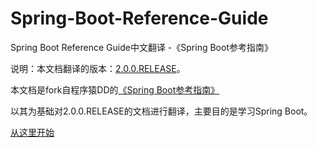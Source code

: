 # Spring-Boot-Reference-Guide
Spring Boot Reference Guide中文翻译 -《Spring Boot参考指南》

说明：本文档翻译的版本：[2.0.0.RELEASE](http://docs.spring.io/spring-boot/docs/2.0.0.RELEASE/reference/htmlsingle/)。

本文档是fork自程序猿DD的[《Spring Boot参考指南》](https://github.com/qibaoguang/Spring-Boot-Reference-Guide)

以其为基础对2.0.0.RELEASE的文档进行翻译，主要目的是学习Spring Boot。

[从这里开始](SUMMARY.md)

